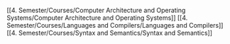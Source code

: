 [[4. Semester/Courses/Computer Architecture and Operating Systems/Computer Architecture and Operating Systems]]
[[4. Semester/Courses/Languages and Compilers/Languages and Compilers]]
[[4. Semester/Courses/Syntax and Semantics/Syntax and Semantics]]
